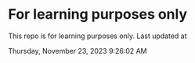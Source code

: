 # For learning purposes only
This repo is for learning purposes only.
Last updated at

Thursday, November 23, 2023 9:26:02 AM

